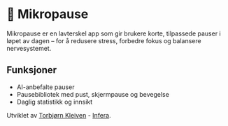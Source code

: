 # 🧘 Mikropause

Mikropause er en lavterskel app som gir brukere korte, tilpassede pauser i løpet av dagen – for å redusere stress, forbedre fokus og balansere nervesystemet.

## Funksjoner
- AI-anbefalte pauser
- Pausebibliotek med pust, skjermpause og bevegelse
- Daglig statistikk og innsikt

Utviklet av [Torbjørn Kleiven](mailto:torbjorn.kleiven@infera.no) - [Infera](https://www.infera.no).


